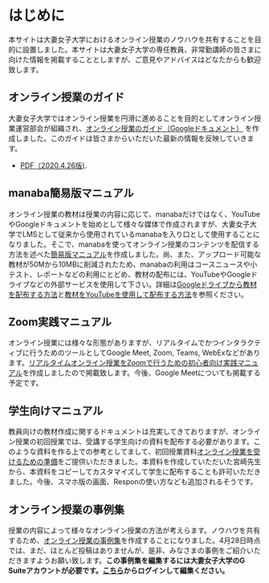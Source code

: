 # はじめに

本サイトは大妻女子大学におけるオンライン授業のノウハウを共有することを目的に設置しました。本サイトは大妻女子大学の専任教員、非常勤講師の皆さまに向けた情報を掲載することとしますが、ご意見やアドバイスはどなたからも歓迎致します。

## オンライン授業のガイド

大妻女子大学ではオンライン授業を円滑に進めることを目的としてオンライン授業運営部会が組織され、[オンライン授業のガイド（Googleドキュメント）](https://docs.google.com/document/d/1je_Nxp-yftXYeSZiQAcE9BLkWb3yOXL3Xqk_vZy6PKI/edit#) を作成しました。このガイドは皆さまからいただいた最新の情報を反映していきます。
- [PDF（2020.4.26版)](docs/doc01-200426.pdf).

## manaba簡易版マニュアル

オンライン授業の教材は授業の内容に応じて、manabaだけではなく、YouTubeやGoogleドキュメントを始めとして様々な媒体で作成されますが、大妻女子大学でLMSとして従来から使用されているmanabaを入り口として使用することになりました。そこで、manabaを使ってオンライン授業のコンテンツを配信する方法を述べた[簡易版マニュアル](docs/doc02.pdf)を作成しました。尚、また、アップロード可能な教材が50Mから10MBに削減されたため、manabaの利用はコースニュースや小テスト、レポートなどの利用にとどめ、教材の配布には、YouTubeやGoogleドライブなどの外部サービスを使用して下さい。詳細は[Googleドライブから教材を配布する方法](https://docs.google.com/document/d/1MLMWnGLRVaR1ZkVoTV7NZ5HpMXSzNfX7z_UlOgSqkz8/edit)と[教材をYouTubeを使用して配布する方法](https://otsuma.github.io/docs/doc04.pdf)を参照ください。

## Zoom実践マニュアル

オンライン授業には様々な形態がありますが、リアルタイムでかつインタラクティブに行うためのツールとしてGoogle Meet, Zoom, Teams, WebExなどがあります。[リアルタイムオンライン授業をZoomで行うための初心者向け実践マニュアル](docs/doc03.pdf)を作成しましたので掲載致します。今後、Google Meetについても掲載する予定です。

## 学生向けマニュアル

教員向けの教材作成に関するドキュメントは充実してきておりますが、オンライン授業の初回授業では、受講する学生向けの資料を配布する必要があります。このような資料を作る上での参考としてまして、初回授業資料[オンライン授業を受けるための準備](https://docs.google.com/document/d/12t96PdyN-MeCHlpI-MJNY96ahIHRU4koxqwFZUAoH2A/edit#)をご提供いただきました。本資料を作成していただいた宮崎先生から、本資料をコピーしてカスタマイズして学生に配布することも許可いただきました。今後、スマホ版の画面、Responの使い方なども追加されるそうです。

## オンライン授業の事例集

授業の内容によって様々なオンライン授業の方法が考えらます。ノウハウを共有するため、[オンライン授業の事例集](https://docs.google.com/document/d/e/2PACX-1vS1rvmqQbwg34QuVwx20Mck4DO71eAFODgTn692P-6zHyYSqX08nyYBUusQXsOui0xlZAeTDpz3hCyl/pub)を作成することになりました。4月28日時点では、まだ、ほとんど投稿はありませんが、是非、みなさまの事例をご紹介いただきますようお願い致します。**この事例集を編集するには大妻女子大学のG Suiteアカウントが必要です。[こちら](https://docs.google.com/document/d/1kIWqgqQj5gHs_T_p933rcCAcJ1Aivypb2pwzb0n5XEw/edit?usp=sharing)からログインして編集ください。**
